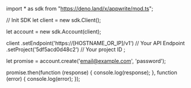 import * as sdk from "https://deno.land/x/appwrite/mod.ts";

// Init SDK
let client = new sdk.Client();

let account = new sdk.Account(client);

client
    .setEndpoint('https://[HOSTNAME_OR_IP]/v1') // Your API Endpoint
    .setProject('5df5acd0d48c2') // Your project ID
;


let promise = account.create('email@example.com', 'password');

promise.then(function (response) {
    console.log(response);
}, function (error) {
    console.log(error);
});